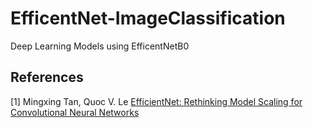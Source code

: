 # EfficentNet-ImageClassification
Deep Learning Models using EfficentNetB0

## References
<a id="1">[1]</a> 
Mingxing Tan, Quoc V. Le 
[EfficientNet: Rethinking Model Scaling for Convolutional Neural Networks](https://arxiv.org/abs/1905.11946)
